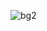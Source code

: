 ![bg2](https://github.com/ogeovaneluiz/ogeovaneluiz/assets/163581308/55b82f20-0135-4cc9-8840-7c82c6f80cc3)
